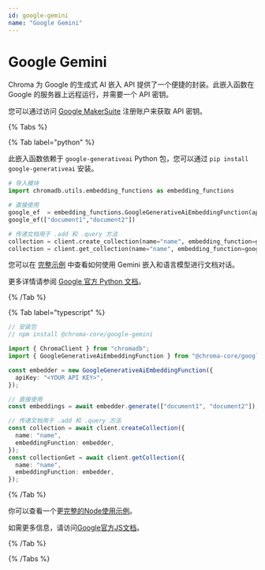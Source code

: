 ```yaml
---
id: google-gemini
name: "Google Gemini"
---
```


# Google Gemini

Chroma 为 Google 的生成式 AI 嵌入 API 提供了一个便捷的封装。此嵌入函数在 Google 的服务器上远程运行，并需要一个 API 密钥。

您可以通过访问 [Google MakerSuite](https://makersuite.google.com/) 注册账户来获取 API 密钥。

{% Tabs %}

{% Tab label="python" %}

此嵌入函数依赖于 `google-generativeai` Python 包，您可以通过 `pip install google-generativeai` 安装。

```python
# 导入模块
import chromadb.utils.embedding_functions as embedding_functions

# 直接使用
google_ef  = embedding_functions.GoogleGenerativeAiEmbeddingFunction(api_key="YOUR_API_KEY")
google_ef(["document1","document2"])

# 传递文档用于 .add 和 .query 方法
collection = client.create_collection(name="name", embedding_function=google_ef)
collection = client.get_collection(name="name", embedding_function=google_ef)
```

您可以在 [完整示例](https://github.com/chroma-core/chroma/tree/main/examples/gemini) 中查看如何使用 Gemini 嵌入和语言模型进行文档对话。

更多详情请参阅 [Google 官方 Python 文档](https://ai.google.dev/tutorials/python_quickstart)。

{% /Tab %}

{% Tab label="typescript" %}

```typescript
// 安装包
// npm install @chroma-core/google-gemini

import { ChromaClient } from "chromadb";
import { GoogleGenerativeAiEmbeddingFunction } from "@chroma-core/google-gemini";

const embedder = new GoogleGenerativeAiEmbeddingFunction({
  apiKey: "<YOUR API KEY>",
});

// 直接使用
const embeddings = await embedder.generate(["document1", "document2"]);

// 传递文档用于 .add 和 .query 方法
const collection = await client.createCollection({
  name: "name",
  embeddingFunction: embedder,
});
const collectionGet = await client.getCollection({
  name: "name",
  embeddingFunction: embedder,
});
```

{% /Tab %}

你可以查看一个更[完整的Node使用示例](https://github.com/chroma-core/chroma/blob/main/clients/js/examples/node/app.js)。

如需更多信息，请访问[Google官方JS文档](https://ai.google.dev/tutorials/node_quickstart)。

{% /Tab %}

{% /Tabs %}